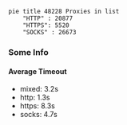 
```mermaid
pie title 48228 Proxies in list
    "HTTP" : 20877
    "HTTPS": 5520
    "SOCKS" : 26673
```

### Some Info
#### Average Timeout

- mixed: 3.2s
- http: 1.3s
- https: 8.3s
- socks: 4.7s